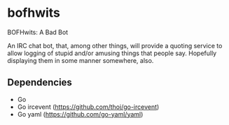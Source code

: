 bofhwits
========

BOFHwits: A Bad Bot

An IRC chat bot, that, among other things, will provide a quoting service to allow logging of stupid and/or amusing things that people say.  Hopefully displaying them in some manner somewhere, also.


Dependencies
------------
 - Go
 - Go ircevent (https://github.com/thoj/go-ircevent)
 - Go yaml (https://github.com/go-yaml/yaml)
 
